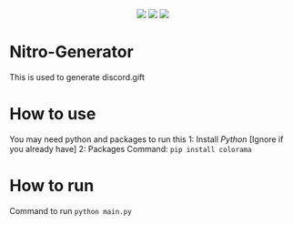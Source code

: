 <p align="center">
  <img src="https://www.codefactor.io/repository/github/Bennitenni111/Nitro-Generator/badge" /> 
  <img src="https://img.shields.io/github/issues/Bennitenni111/Nitro-Generator?style=flat" />
  <img src="https://img.shields.io/github/stars/Bennitenni111/Nitro-Generator?style=flat" />
</p>


# Nitro-Generator
This is used to generate discord.gift

# How to use

You may need python and packages to run this
1: Install *Python* [Ignore if you already have]
2: Packages Command: `pip install colorama`

# How to run
Command to run `python main.py`
